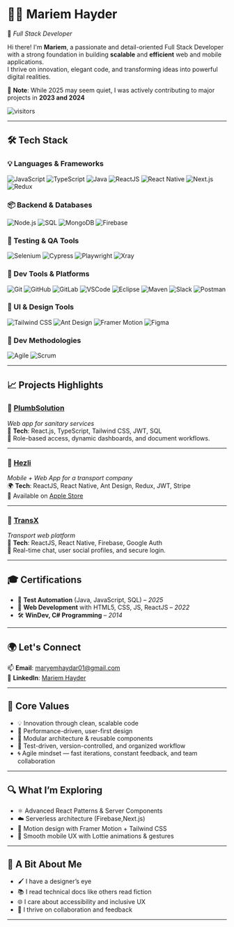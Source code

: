 # 👩‍💻 Mariem Hayder

🎯 *Full Stack Developer*

Hi there! I'm **Mariem**, a passionate and detail-oriented Full Stack Developer with a strong foundation in building **scalable** and **efficient** web and mobile applications.  
I thrive on innovation, elegant code, and transforming ideas into powerful digital realities.

📌 **Note**: While 2025 may seem quiet, I was actively contributing to major projects in **2023 and 2024** 

![visitors](https://visitor-badge.laobi.icu/badge?page_id=Maryem01)

---

## 🛠️ Tech Stack

### 💡 Languages & Frameworks  
![JavaScript](https://img.shields.io/badge/-JavaScript-F7DF1E?style=for-the-badge&logo=javascript&logoColor=000)
![TypeScript](https://img.shields.io/badge/-TypeScript-3178C6?style=for-the-badge&logo=typescript&logoColor=fff)
![Java](https://img.shields.io/badge/-Java-007396?style=for-the-badge&logo=java&logoColor=white)
![ReactJS](https://img.shields.io/badge/-ReactJS-61DAFB?style=for-the-badge&logo=react&logoColor=000)
![React Native](https://img.shields.io/badge/-React_Native-61DAFB?style=for-the-badge&logo=react&logoColor=000)
![Next.js](https://img.shields.io/badge/-Next.js-000?style=for-the-badge&logo=nextdotjs)
![Redux](https://img.shields.io/badge/-Redux-764ABC?style=for-the-badge&logo=redux&logoColor=fff)


### 📦 Backend & Databases  
![Node.js](https://img.shields.io/badge/-Node.js-339933?style=for-the-badge&logo=nodedotjs&logoColor=fff)
![SQL](https://img.shields.io/badge/-SQL-4479A1?style=for-the-badge&logo=mysql&logoColor=fff)
![MongoDB](https://img.shields.io/badge/-MongoDB-47A248?style=for-the-badge&logo=mongodb&logoColor=fff)
![Firebase](https://img.shields.io/badge/-Firebase-FFCA28?style=for-the-badge&logo=firebase&logoColor=000)

### 🧪 Testing & QA Tools  
![Selenium](https://img.shields.io/badge/-Selenium-43B02A?style=for-the-badge&logo=selenium&logoColor=white)
![Cypress](https://img.shields.io/badge/-Cypress-17202C?style=for-the-badge&logo=cypress&logoColor=white)
![Playwright](https://img.shields.io/badge/-Playwright-2EAD33?style=for-the-badge&logo=playwright&logoColor=white)
![Xray](https://img.shields.io/badge/-Xray-1C1C1C?style=for-the-badge&logo=xray&logoColor=white)

### 🧰 Dev Tools & Platforms  
![Git](https://img.shields.io/badge/-Git-F05032?style=for-the-badge&logo=git&logoColor=fff)
![GitHub](https://img.shields.io/badge/-GitHub-181717?style=for-the-badge&logo=github&logoColor=fff)
![GitLab](https://img.shields.io/badge/-GitLab-FC6D26?style=for-the-badge&logo=gitlab&logoColor=white)
![VSCode](https://img.shields.io/badge/-VSCode-007ACC?style=for-the-badge&logo=visualstudiocode&logoColor=fff)
![Eclipse](https://img.shields.io/badge/-Eclipse-2C2255?style=for-the-badge&logo=eclipseide&logoColor=white)
![Maven](https://img.shields.io/badge/-Maven-C71A36?style=for-the-badge&logo=apachemaven&logoColor=white)
![Slack](https://img.shields.io/badge/-Slack-4A154B?style=for-the-badge&logo=slack&logoColor=fff)
![Postman](https://img.shields.io/badge/-Postman-FF6C37?style=for-the-badge&logo=postman&logoColor=fff)

### 🎨 UI & Design Tools  
![Tailwind CSS](https://img.shields.io/badge/-TailwindCSS-06B6D4?style=for-the-badge&logo=tailwindcss&logoColor=fff)
![Ant Design](https://img.shields.io/badge/-AntDesign-0170FE?style=for-the-badge&logo=antdesign&logoColor=fff)
![Framer Motion](https://img.shields.io/badge/-Framer%20Motion-EF008C?style=for-the-badge&logo=framer&logoColor=fff)
![Figma](https://img.shields.io/badge/-Figma-F24E1E?style=for-the-badge&logo=figma&logoColor=fff)

### 🧰 Dev Methodologies  
![Agile](https://img.shields.io/badge/-Agile-0288D1?style=for-the-badge&logo=azuredevops&logoColor=white)
![Scrum](https://img.shields.io/badge/-Scrum-6DB33F?style=for-the-badge&logo=trello&logoColor=white)


---

## 📈 Projects Highlights

### 🚿 [PlumbSolution](https://entreprise-v3r5.onrender.com)  
*Web app for sanitary services*  
🧩 **Tech**: React.js, TypeScript, Tailwind CSS, JWT, SQL  
🔐 Role-based access, dynamic dashboards, and document workflows.

---

### 🚚 [Hezli](https://hezlidz.com)  
*Mobile + Web App for a transport company*  
🌍 **Tech**: ReactJS, React Native, Ant Design, Redux, JWT, Stripe  
📲 Available on [Apple Store](https://apps.apple.com/tn/app/hezli/id6462402465)

---

### 🚛 [TransX](https://transx.onrender.com)  
*Transport web platform*  
📱 **Tech**: ReactJS, React Native, Firebase, Google Auth  
💬 Real-time chat, user social profiles, and secure login.

---

## 🎓 Certifications

- 🧪 **Test Automation** (Java, JavaScript, SQL) – *2025*  
- 🎨 **Web Development** with HTML5, CSS, JS, ReactJS – *2022*  
- 🛠️ **WinDev, C# Programming** – *2014*

---

## 🌍 Let's Connect

📫 **Email**: [maryemhaydar01@gmail.com](mailto:maryemhaydar01@gmail.com)  
💼 **LinkedIn**: [Mariem Hayder](https://www.linkedin.com/in/mariem-hayder-817a38233/)  


---

## 🧠 Core Values  
- 💡 Innovation through clean, scalable code  
- 🎯 Performance-driven, user-first design  
- 🧩 Modular architecture & reusable components  
- 🧪 Test-driven, version-controlled, and organized workflow  
- 🌀 Agile mindset — fast iterations, constant feedback, and team collaboration

---

## 🔍 What I’m Exploring  
- ⚛️ Advanced React Patterns & Server Components  
- ☁️ Serverless architecture (Firebase,Next.js)  
- 🎥 Motion design with Framer Motion + Tailwind CSS  
- 📱 Smooth mobile UX with Lottie animations & gestures  

---

## 💬 A Bit About Me  
- 🖌 I have a designer’s eye  
- 📚 I read technical docs like others read fiction  
- 🌐 I care about accessibility and inclusive UX  
- 🤝 I thrive on collaboration and feedback  

---
